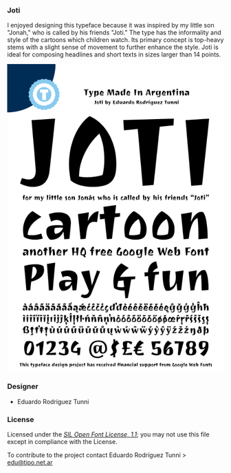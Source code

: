 ### Joti

I enjoyed designing this typeface because it was inspired by my little son "Jonah," who is called by his friends "Joti." The type has the informality and style of the cartoons which children watch. Its primary concept is top-heavy stems with a slight sense of movement to further enhance the style. Joti is ideal for composing headlines and short texts in sizes larger than 14 points.

![Sample of Joti.](documentation/joti-specimen.jpg)

### Designer

* Eduardo Rodríguez Tunni

### License

Licensed under the [*SIL Open Font License, 1.1*](http://scripts.sil.org/OFL); you may not use this file except in compliance with the License.

To contribute to the project contact Eduardo Rodríguez Tunni > edu@tipo.net.ar
